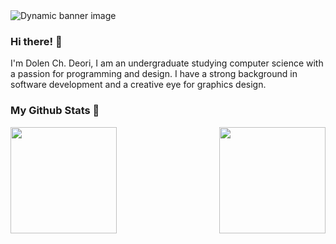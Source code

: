 <picture>
    <source media="(prefers-color-scheme: dark)" srcset="https://github.com/DolenDeori/DolenDeori/blob/main/banner_img/banner_dark.png">
    <source media="(prefers-color-scheme: light)" srcset="https://github.com/DolenDeori/DolenDeori/blob/main/banner_img/banner_light.png">
    <img alt="Dynamic banner image" src="https://user-images.githubusercontent.com/25423296/163456779-a8556205-d0a5-45e2-ac17-42d089e3c3f8.png">
</picture>

### Hi there! 👋

I'm Dolen Ch. Deori, I am an undergraduate studying computer science with a passion for programming and design. I have a strong background in software development and a creative eye for graphics design.

<!-- RED : F44A4A -->
<!-- YELLOW : F7E219 -->
<!-- PURPLE : A83AEF -->
### My Github Stats 🚀
<div  style="display: flex; flex-direction: row; justify-content:space-between; width:100%;">
    <picture>
          <source
            srcset="https://github-readme-stats.vercel.app/api?username=DolenDeori&show_icons=true&theme=dark&border_radius=12&border_color=F44A4A&ring_color=F7E219&icon_color=F44A4A"
            media="(prefers-color-scheme: dark)"
          />
          <source
            srcset="https://github-readme-stats.vercel.app/api?username=DolenDeori&show_icons=true&border_radius=12&border_color=F44A4A&ring_color=F7E219&icon_color=F44A4A"
            media="(prefers-color-scheme: light), (prefers-color-scheme: no-preference)"
          />
          <img height=170 align="center" src="https://github-readme-stats.vercel.app/api?username=DolenDeori&show_icons=true&border_radius=12&border_color=F44A4A&ring_color=F7E219&icon_color=F44A4A" />
    </picture>
    <picture>
          <source
            srcset="https://github-readme-stats.vercel.app/api/top-langs/?username=DolenDeori&layout=compact&border_radius=12&border_color=A83AEF&theme=dark"
            media="(prefers-color-scheme: dark)"
          />
          <source
            srcset="https://github-readme-stats.vercel.app/api/top-langs/?username=DolenDeori&layout=compact&border_radius=12&border_color=A83AEF&theme=light"
            media="(prefers-color-scheme: light), (prefers-color-scheme: no-preference)"
          />
          <img height=170 align="center" src="https://github-readme-stats.vercel.app/api/top-langs/?username=DolenDeori&layout=compact&border_radius=12&border_color=A83AEF" />
    </picture>
</div>
